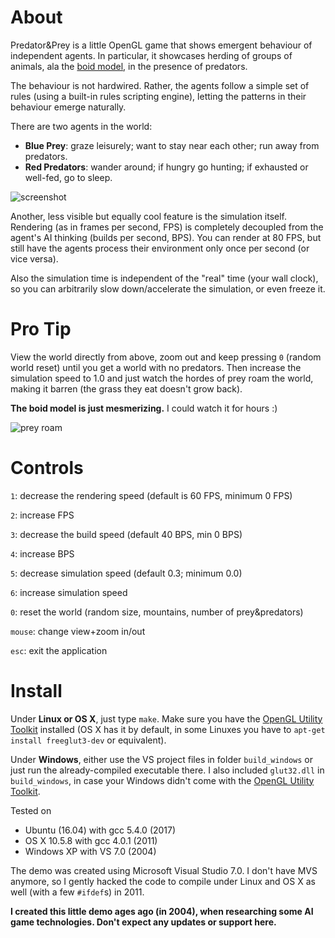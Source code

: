 About
======

Predator&Prey is a little OpenGL game that shows emergent behaviour of independent agents.
In particular, it showcases herding of groups of animals, ala the [boid model](http://www.red3d.com/cwr/boids/), in the presence of predators.

The behaviour is not hardwired. Rather, the agents follow a simple set of rules (using a built-in rules scripting engine), letting the patterns in their behaviour emerge naturally.

There are two agents in the world:

* **Blue Prey**: graze leisurely; want to stay near each other; run away from predators.
* **Red Predators**: wander around; if hungry go hunting; if exhausted or well-fed, go to sleep.


![screenshot](http://radimrehurek.com/predatorprey.png)

Another, less visible but equally cool feature is the simulation itself.
Rendering (as in frames per second, FPS) is completely decoupled from the agent's AI thinking (builds per second, BPS).
You can render at 80 FPS, but still have the agents process their environment only once per second (or vice versa).

Also the simulation time is independent of the "real" time (your wall clock), so you can arbitrarily slow down/accelerate the simulation, or even freeze it.

Pro Tip
=======

View the world directly from above, zoom out and keep pressing `0` (random world reset) until you get a world with no predators.
Then increase the simulation speed to 1.0 and just watch the hordes of prey roam the world, making it barren (the grass they eat doesn't grow back).

**The boid model is just mesmerizing.** I could watch it for hours :)

![prey roam](http://radimrehurek.com/roam.png)

Controls
=========

`1`: decrease the rendering speed (default is 60 FPS, minimum 0 FPS)

`2`: increase FPS

`3`: decrease the build speed (default 40 BPS, min 0 BPS)

`4`: increase BPS

`5`: decrease simulation speed (default 0.3; minimum 0.0)

`6`: increase simulation speed

`0`: reset the world (random size, mountains, number of prey&predators)

`mouse`: change view+zoom in/out

`esc`: exit the application

Install
=======

Under **Linux or OS X**, just type `make`. Make sure you have the [OpenGL Utility Toolkit](http://www.opengl.org/resources/libraries/glut/) installed (OS X has it by default, in some Linuxes you have to `apt-get install freeglut3-dev` or equivalent).

Under **Windows**, either use the VS project files in folder `build_windows` or just run the already-compiled executable there.
I also included `glut32.dll` in `build_windows`, in case your Windows didn't come with the [OpenGL Utility Toolkit](http://www.opengl.org/resources/libraries/glut/).

Tested on

* Ubuntu (16.04) with gcc 5.4.0 (2017)
* OS X 10.5.8 with gcc 4.0.1 (2011)
* Windows XP with VS 7.0 (2004)

The demo was created using Microsoft Visual Studio 7.0. I don't have MVS anymore, so I gently hacked the code to compile under Linux and OS X as well (with a few `#ifdef`s) in 2011.

**I created this little demo ages ago (in 2004), when researching some AI game technologies. Don't expect any updates or support here.**
